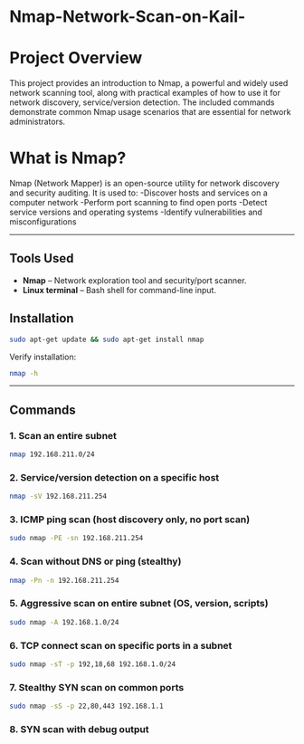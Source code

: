# Nmap-Network-Scan-on-Kail-


# Project Overview
This project provides an introduction to Nmap, a powerful and widely used network scanning tool, along with practical examples of how to use it for network discovery, service/version detection. The included commands demonstrate common Nmap usage scenarios that are essential for network administrators. 


# What is Nmap?
Nmap (Network Mapper) is an open-source utility for network discovery and security auditing. It is used to:
-Discover hosts and services on a computer network
-Perform port scanning to find open ports
-Detect service versions and operating systems
-Identify vulnerabilities and misconfigurations

---

##  Tools Used

- **Nmap** – Network exploration tool and security/port scanner.
- **Linux terminal** – Bash shell for command-line input.


##  Installation

```bash
sudo apt-get update && sudo apt-get install nmap
````

Verify installation:

```bash
nmap -h
```

---

##  Commands

###  1. Scan an entire subnet

```bash
nmap 192.168.211.0/24
```

###  2. Service/version detection on a specific host

```bash
nmap -sV 192.168.211.254
```

###  3. ICMP ping scan (host discovery only, no port scan)

```bash
sudo nmap -PE -sn 192.168.211.254
```

###  4. Scan without DNS or ping (stealthy)

```bash
nmap -Pn -n 192.168.211.254
```

###  5. Aggressive scan on entire subnet (OS, version, scripts)

```bash
sudo nmap -A 192.168.1.0/24
```

###  6. TCP connect scan on specific ports in a subnet

```bash
sudo nmap -sT -p 192,18,68 192.168.1.0/24
```

###  7. Stealthy SYN scan on common ports

```bash
sudo nmap -sS -p 22,80,443 192.168.1.1
```

###  8. SYN scan with debug output
